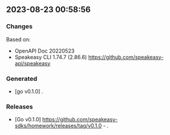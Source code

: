 

## 2023-08-23 00:58:56
### Changes
Based on:
- OpenAPI Doc 20220523 
- Speakeasy CLI 1.74.7 (2.86.6) https://github.com/speakeasy-api/speakeasy
### Generated
- [go v0.1.0] .
### Releases
- [Go v0.1.0] https://github.com/speakeasy-sdks/homework/releases/tag/v0.1.0 - .